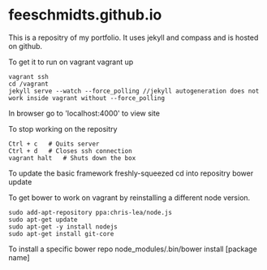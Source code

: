 # feeschmidts.github.io

This is a repositry of my portfolio. It uses jekyll and compass and is hosted on github.

To get it to run on vagrant
    vagrant up

    vagrant ssh
    cd /vagrant
    jekyll serve --watch --force_polling //jekyll autogeneration does not work inside vagrant without --force_polling

In browser go to 'localhost:4000' to view site

To stop working on the repositry

    Ctrl + c   # Quits server
    Ctrl + d   # Closes ssh connection
    vagrant halt   # Shuts down the box

To update the basic framework freshly-squeezed
    cd into repositry
    bower update


To get bower to work on vagrant by reinstalling a different node version.

    sudo add-apt-repository ppa:chris-lea/node.js
    sudo apt-get update
    sudo apt-get -y install nodejs
    sudo apt-get install git-core

To install a specific bower repo
    node_modules/.bin/bower install [package name]

